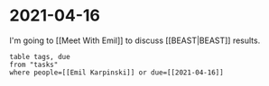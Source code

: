 # 2021-04-16

I'm going to [[Meet With Emil]] to discuss [[BEAST|BEAST]] results.

```dataview
table tags, due
from "tasks"
where people=[[Emil Karpinski]] or due=[[2021-04-16]]
```